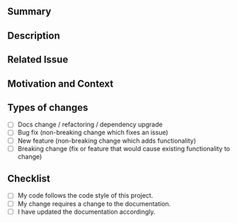 ## Summary

## Description

## Related Issue

## Motivation and Context

## Types of changes

- [ ] Docs change / refactoring / dependency upgrade
- [ ] Bug fix (non-breaking change which fixes an issue)
- [ ] New feature (non-breaking change which adds functionality)
- [ ] Breaking change (fix or feature that would cause existing functionality to change)

## Checklist

- [ ] My code follows the code style of this project.
- [ ] My change requires a change to the documentation.
- [ ] I have updated the documentation accordingly.